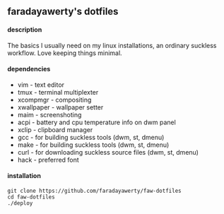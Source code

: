 
## faradayawerty's dotfiles

#### description
The basics I usually need on my linux installations, an ordinary suckless workflow. Love keeping things minimal.

#### dependencies
* vim - text editor
* tmux - terminal multiplexter
* xcompmgr - compositing
* xwallpaper - wallpaper setter
* maim - screenshoting
* acpi - battery and cpu temperature info on dwm panel
* xclip - clipboard manager
* gcc - for building suckless tools (dwm, st, dmenu)
* make - for building suckless tools (dwm, st, dmenu)
* curl - for downloading suckless source files (dwm, st, dmenu)
* hack - preferred font

#### installation
```
git clone https://github.com/faradayawerty/faw-dotfiles
cd faw-dotfiles
./deploy
```

